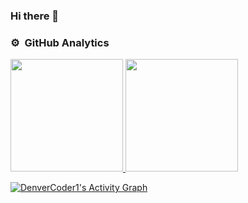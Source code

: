 ### Hi there 👋
### ⚙️ &nbsp;GitHub Analytics

<p align="left">
    <a href="https://github.com/oliveiraeverton">
    <img height="180em" src="https://github-readme-stats-eight-theta.vercel.app/api?username=oliveiraeverton&show_icons=true&theme=radical&include_all_commits=true&count_private=true"/>
    <img height="180em" src="https://github-readme-stats-eight-theta.vercel.app/api/top-langs/?username=oliveiraeverton&layout=compact&custom_title&langs_count=8&theme=dark"/>
    </a>
</p>

<a href="https://github.com/ashutosh00710/github-readme-activity-graph"><img alt="DenverCoder1's Activity Graph" src="https://activity-graph.herokuapp.com/graph?username=oliveiraeverton&bg_color=141321&color=DBEB2D&line=F85D7F&point=FFFFFF&hide_border=true" /></a>
